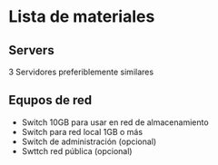 # Lista de materiales

## Servers
3 Servidores preferiblemente similares

## Equpos de red
- Switch 10GB para usar en red de almacenamiento
- Switch para red local 1GB o más
- Switch de administración (opcional)
- Swttch red pública (opcional)

